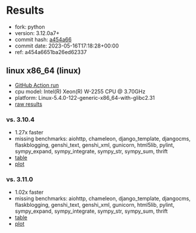 # Results

- fork: python
- version: 3.12.0a7+
- commit hash: [a454a66](https://github.com/python/cpython/commit/a454a66)
- commit date: 2023-05-16T17:18:28+00:00
- ref: a454a6651ba26ed62337

## linux x86_64 (linux)

- [GitHub Action run](https://github.com/faster-cpython/benchmarking/actions/runs/5020986771)
- cpu model: Intel(R) Xeon(R) W-2255 CPU @ 3.70GHz
- platform: Linux-5.4.0-122-generic-x86_64-with-glibc2.31
- [raw results](bm-20230516-linux-x86_64-python-a454a6651ba26ed62337-3.12.0a7%2B-a454a66.json)

### vs. 3.10.4

- 1.27x faster
- missing benchmarks: aiohttp, chameleon, django_template, djangocms, flaskblogging, genshi_text, genshi_xml, gunicorn, html5lib, pylint, sympy_expand, sympy_integrate, sympy_str, sympy_sum, thrift
- [table](bm-20230516-linux-x86_64-python-a454a6651ba26ed62337-3.12.0a7%2B-a454a66-vs-3.10.4.md)
- [plot](bm-20230516-linux-x86_64-python-a454a6651ba26ed62337-3.12.0a7%2B-a454a66-vs-3.10.4.png)

### vs. 3.11.0

- 1.02x faster
- missing benchmarks: aiohttp, chameleon, django_template, djangocms, flaskblogging, genshi_text, genshi_xml, gunicorn, html5lib, pylint, sympy_expand, sympy_integrate, sympy_str, sympy_sum, thrift
- [table](bm-20230516-linux-x86_64-python-a454a6651ba26ed62337-3.12.0a7%2B-a454a66-vs-3.11.0.md)
- [plot](bm-20230516-linux-x86_64-python-a454a6651ba26ed62337-3.12.0a7%2B-a454a66-vs-3.11.0.png)

